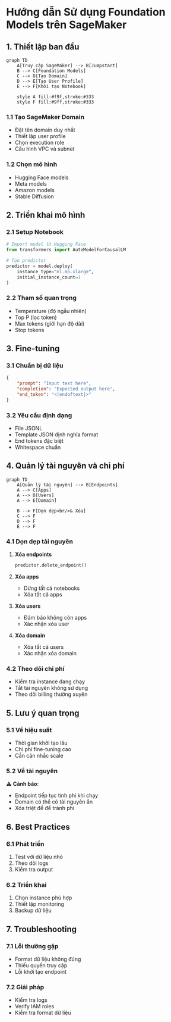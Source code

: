 # Hướng dẫn Sử dụng Foundation Models trên SageMaker

## 1. Thiết lập ban đầu

```mermaid
graph TD
    A[Truy cập SageMaker] --> B[Jumpstart]
    B --> C[Foundation Models]
    C --> D[Tạo Domain]
    D --> E[Tạo User Profile]
    E --> F[Khởi tạo Notebook]
    
    style A fill:#f9f,stroke:#333
    style F fill:#9ff,stroke:#333
```

### 1.1 Tạo SageMaker Domain
- Đặt tên domain duy nhất
- Thiết lập user profile
- Chọn execution role
- Cấu hình VPC và subnet

### 1.2 Chọn mô hình
- Hugging Face models
- Meta models
- Amazon models
- Stable Diffusion

## 2. Triển khai mô hình

### 2.1 Setup Notebook
```python
# Import model từ Hugging Face
from transformers import AutoModelForCausalLM

# Tạo predictor
predictor = model.deploy(
    instance_type="ml.m5.xlarge",
    initial_instance_count=1
)
```

### 2.2 Tham số quan trọng
- Temperature (độ ngẫu nhiên)
- Top P (lọc token)
- Max tokens (giới hạn độ dài)
- Stop tokens

## 3. Fine-tuning

### 3.1 Chuẩn bị dữ liệu
```json
{
    "prompt": "Input text here",
    "completion": "Expected output here",
    "end_token": "<|endoftext|>"
}
```

### 3.2 Yêu cầu định dạng
- File JSONL
- Template JSON định nghĩa format
- End tokens đặc biệt
- Whitespace chuẩn

## 4. Quản lý tài nguyên và chi phí

```mermaid
graph TD
    A[Quản lý tài nguyên] --> B[Endpoints]
    A --> C[Apps]
    A --> D[Users]
    A --> E[Domain]
    
    B --> F[Dọn dẹp<br/>& Xóa]
    C --> F
    D --> F
    E --> F
```

### 4.1 Dọn dẹp tài nguyên
1. **Xóa endpoints**
   ```python
   predictor.delete_endpoint()
   ```

2. **Xóa apps**
   - Dừng tất cả notebooks
   - Xóa tất cả apps

3. **Xóa users**
   - Đảm bảo không còn apps
   - Xác nhận xóa user

4. **Xóa domain**
   - Xóa tất cả users
   - Xác nhận xóa domain

### 4.2 Theo dõi chi phí
- Kiểm tra instance đang chạy
- Tắt tài nguyên không sử dụng
- Theo dõi billing thường xuyên

## 5. Lưu ý quan trọng

### 5.1 Về hiệu suất
- Thời gian khởi tạo lâu
- Chi phí fine-tuning cao
- Cần cân nhắc scale

### 5.2 Về tài nguyên
⚠️ **Cảnh báo**:
- Endpoint tiếp tục tính phí khi chạy
- Domain có thể có tài nguyên ẩn
- Xóa triệt để để tránh phí

## 6. Best Practices

### 6.1 Phát triển
1. Test với dữ liệu nhỏ
2. Theo dõi logs
3. Kiểm tra output

### 6.2 Triển khai
1. Chọn instance phù hợp
2. Thiết lập monitoring
3. Backup dữ liệu

## 7. Troubleshooting

### 7.1 Lỗi thường gặp
- Format dữ liệu không đúng
- Thiếu quyền truy cập
- Lỗi khởi tạo endpoint

### 7.2 Giải pháp
- Kiểm tra logs
- Verify IAM roles
- Kiểm tra format dữ liệu